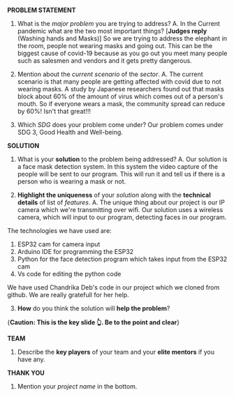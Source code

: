 __PROBLEM STATEMENT__

1. What is the *major problem* you are trying to address?
A. In the Current pandemic what are the two most important things? \[**Judges reply** (Washing hands and Masks)\] So we are trying to address the elephant in the room, people not wearing masks and going out. This can be the biggest cause of covid-19 because as you go out you meet many people such as salesmen and vendors and it gets pretty dangerous.

2. Mention about the *current scenario* of the *sector*.
A. The current scenario is that many people are getting affected with covid due to not wearing masks. A study by Japanese researchers found out that masks block about 60% of the amount of virus which comes out of a person's mouth. So if everyone wears a mask, the community spread can reduce by 60%! Isn't that great!!!

3. Which *SDG* does your problem come under?
Our problem comes under SDG 3, Good Health and Well-being.


__SOLUTION__

1. What is your **solution** to the problem being addressed?
A. Our solution is a face mask detection system. In this system the video capture of the people will be sent to our program. This will run it and tell us if there is a person who is wearing a mask or not.

2. **Highlight the uniqueness** of your *solution* along with the **technical details** of list of *features*.
A. The unique thing about our project is our IP camera which we're transmitting over wifi. Our solution uses a wireless camera, which will input to our program, detecting faces in our program.

The technologies we have used are:
  1. ESP32 cam for camera input
  2. Arduino IDE for programming the ESP32
  3. Python for the face detection program which takes input from the ESP32 cam
  4. Vs code for editing the python code

We have used Chandrika Deb's code in our project which we cloned from github. We are really gratefull for her help.

3. **How** do you think the solution will **help the problem**?

{**Caution: This is the key slide 👆. Be to the point and clear**}


__TEAM__

1. Describe the **key players** of your team and your **elite mentors** if you have any.


__THANK YOU__

1. Mention your *project name* in the bottom.
